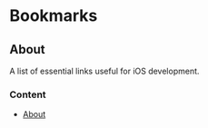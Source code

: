 # Bookmarks

## About
A list of essential links useful for iOS development.

### Content
- [About](#about)
